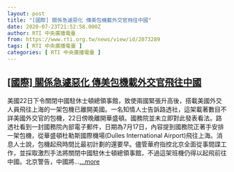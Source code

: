 ```yaml
---
layout: post
title: "[國際] 關係急遽惡化 傳美包機載外交官飛往中國"
date: 2020-07-23T21:52:58.000Z
author: RTI 中央廣播電臺
from: https://www.rti.org.tw/news/view/id/2073289
tags: [ RTI 中央廣播電臺 ]
categories: [ RTI 中央廣播電臺 ]
---
```

<!--1595541178000-->
[[國際] 關係急遽惡化 傳美包機載外交官飛往中國](https://www.rti.org.tw/news/view/id/2073289)
------

<div>
美國22日下令關閉中國駐休士頓總領事館，致使兩國緊張升高後，搭載美國外交人員飛往上海的一架包機已離開美國。一名知情人士告訴路透社，這架載著數目不詳美國外交官的包機，22日傍晚離開華盛頓。國務院並未立即對此發表看法。路透社看到一封國務院內部電子郵件，日期為7月17日，內容提到國務院正著手安排一架包機，從華盛頓杜勒斯國際機場(Dulles International Airport)飛往上海。消息人士說，包機起飛時間比最初計劃的還要早。儘管華府指控北京全面從事間諜工作，並採取激烈手法將關閉中國駐休士頓總領事館，不過這架班機仍得以起飛前往中國。北京警告，中國將...<a target="_blank" href="https://www.rti.org.tw/news/view/id/2073289">...more</a>
</div>
